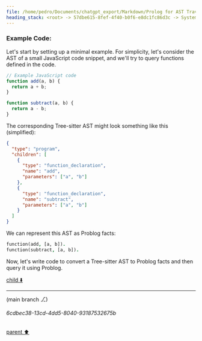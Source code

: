 ```yaml
---
file: /home/pedro/Documents/chatgpt_export/Markdown/Prolog for AST Traversal.md
heading_stack: <root> -> 57dbe615-8fef-4f40-b0f6-e8dc1fc86d3c -> System -> b3f5a560-ab8c-450c-99ec-f1fea291ac5f -> System -> aaa28982-46a0-4995-8589-c5c546c19e88 -> User -> 855c690b-99e1-44d1-bc14-35c7beae48f9 -> Assistant -> aaa2a512-f98b-403b-904f-1393ab9865d5 -> User -> bf8c3284-a6f9-4ed7-924b-398b330c5cb7 -> Assistant -> Approach 1: Prolog and Tree-sitter Integration via Python -> Approach 2: Pure Python (using libraries like `ast` or `RedBaron`) -> Approach 3: Using Specialized Tools (e.g., Roslyn for C#) -> Considerations -> Summary -> aaa2432a-c75e-43ad-bf83-e51fa43f6143 -> User -> be9a8c0c-0d5d-436e-b112-e245cc79de57 -> Assistant -> Steps: -> Prerequisites: -> Example Code:
---
```

### Example Code:

Let's start by setting up a minimal example. For simplicity, let's consider the AST of a small JavaScript code snippet, and we'll try to query functions defined in the code.

```javascript
// Example JavaScript code
function add(a, b) {
  return a + b;
}

function subtract(a, b) {
  return a - b;
}
```

The corresponding Tree-sitter AST might look something like this (simplified):

```json
{
  "type": "program",
  "children": [
    {
      "type": "function_declaration",
      "name": "add",
      "parameters": ["a", "b"]
    },
    {
      "type": "function_declaration",
      "name": "subtract",
      "parameters": ["a", "b"]
    }
  ]
}
```

We can represent this AST as Problog facts:

```prolog
function(add, [a, b]).
function(subtract, [a, b]).
```

Now, let's write code to convert a Tree-sitter AST to Problog facts and then query it using Problog.

[child ⬇️](#6cdbec38-13cd-4dd5-8040-93187532675b)

---

(main branch ⎇)
###### 6cdbec38-13cd-4dd5-8040-93187532675b
[parent ⬆️](#be9a8c0c-0d5d-436e-b112-e245cc79de57)
